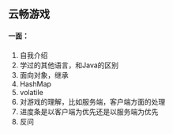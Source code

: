 ## 云畅游戏

#### 一面：

1. 自我介绍
2. 学过的其他语言，和Java的区别
3. 面向对象，继承
4. HashMap
5. volatile
6. 对游戏的理解，比如服务端，客户端方面的处理
7. 进度条是以客户端为优先还是以服务端为优先
8. 反问